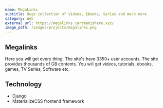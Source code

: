 ```yaml
---
name: MegaLinks
subtitle: Huge collection of Videos, Ebooks, Series and much more
category: Web
external_url: https://megalinks.cartmanishere.xyz/
image_path: /images/projects/megalinks.png
---
```


## Megalinks 

Here you will get every thing. The site's have 3350+ user accounts. The site provides thousands of GB contents. You will get videos, tutorials, ebooks, games, TV Series, Software etc.

## Technology
- Django
- MaterializeCSS frontend framework
